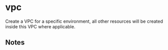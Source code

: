 # vpc

Create a VPC for a specific environment, all other resources will be created inside this VPC where applicable.

## Notes

<!-- BEGINNING OF PRE-COMMIT-TERRAFORM DOCS HOOK -->

<!-- END OF PRE-COMMIT-TERRAFORM DOCS HOOK -->
